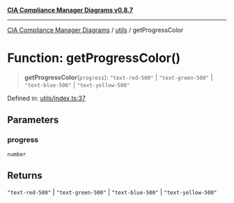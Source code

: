 [**CIA Compliance Manager Diagrams v0.8.7**](../../README.md)

***

[CIA Compliance Manager Diagrams](../../modules.md) / [utils](../README.md) / getProgressColor

# Function: getProgressColor()

> **getProgressColor**(`progress`): `"text-red-500"` \| `"text-green-500"` \| `"text-blue-500"` \| `"text-yellow-500"`

Defined in: [utils/index.ts:37](https://github.com/Hack23/cia-compliance-manager/blob/c1b03266cad85c2f58531e3fd0aea147fa649ae0/src/utils/index.ts#L37)

## Parameters

### progress

`number`

## Returns

`"text-red-500"` \| `"text-green-500"` \| `"text-blue-500"` \| `"text-yellow-500"`
